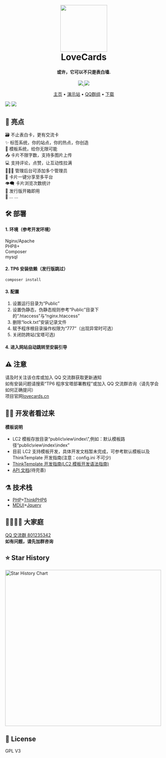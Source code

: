 <h1 align="center">
  <br>
  <a href="https://lovecards.cn/" alt="logo" ><img src="https://img1.imgtp.com/2023/08/04/TiKztuPI.png" width="150"/></a>
  <br>
  LoveCards
  <br>
</h1>
<h4 align="center">或许，它可以不只是表白墙.</h4>

<p align="center">
  <a href="https://github.com/zhiguai/LoveCards/releases">
    <img src="https://img.shields.io/github/v/release/zhiguai/LoveCards?include_prereleases&style=flat-square" />
  </a>
  <img src="https://img.shields.io/github/stars/zhiguai/LoveCards?style=social">
</p>

<p align="center">
  <a href="https://lovecards.cn">主页</a> •
  <a href="http://test123.chizg.cn">演示站</a> •
  <a href="https://jq.qq.com/?_wv=1027&k=QTRjFYyB">QQ群组</a> •
  <a href="https://github.com/zhiguai/LoveCards/releases">下载</a>
</p>

<img src="https://img1.imgtp.com/2023/05/21/G50Prq3T.png">
<img src="https://img1.imgtp.com/2023/05/21/YSPANS28.png">

## 🌟 亮点

🗃️ 不止表白卡，更有交流卡  
✨ 标签系统，你的站点，你的热点，你创造  
💙 模板系统，给你无限可能  
📤 卡片不限字数，支持多图片上传  
💻 支持评论，点赞，让互动性拉满  
👩‍👧‍👦 管理后台可添加多个管理员  
🔗 卡片一键分享至多平台  
👁️‍🗨️ 卡片浏览次数统计  
🚀 发行版开箱即用  
🌈 ... ...

## 🛠️ 部署

#### 1. 环境（参考开发环境）

Nginx/Apache  
PHP8+  
Composer  
mysql

#### 2. TP6 安装依赖（发行版跳过）

`composer install`

#### 3. 配置

1. 设置运行目录为“Public”
2. 设置伪静态，伪静态规则参考“Public”目录下的“.htaccess”与“nginx.htaccess”
3. 删除“lock.txt”安装记录文件
4. 赋予程序根目录操作权限为“777”（出现异常时可选）
5. 关闭防跨站(宝塔可选)

#### 4. 进入网站自动跳转至安装引导

## ⚠️ 注意

请及时关注该仓库或加入 QQ 交流群获取更新通知  
如有安装问题请搜索“TP6 程序宝塔部署教程”或加入 QQ 交流群咨询（请先学会如何正确提问）  
项目官网<a href="https://lovecards.cn">lovecards.cn</a>

## 👨‍💻 开发者看过来

#### 模板说明

-   LC2 模板存放目录“public\view\index\”,例如：默认模板路径“public\view\index\index”
-   目前 LC2 支持模板开发，具体开发文档暂未完成，可参考默认模板以及 ThinkTemplate 开发指南(注意：config.ini 不可少)
-   <a href="https://www.kancloud.cn/manual/think-template/1286403">ThinkTemplate 开发指南(LC2 模板开发语法指南)</a>
-   <a href="https://console-docs.apipost.cn/preview/ad83ecdb4f10e38b/e187796270055b7b">API 文档</a>(待完善)

## ⚗️ 技术栈

-   [PHP](https://www.php.net "PHP")+[ThinkPHP6](https://www.thinkphp.cn/ "ThinkPHP6")
-   [MDUI](https://www.mdui.org/ "MDUI")+[Jquery](https://jquery.com/ "Jquery")

## 👯‍♀️👯‍♂ 大家庭

<a href="https://jq.qq.com/?_wv=1027&k=QTRjFYyB">QQ 交流群 801235342</a>  
**如有问题，请先加群咨询**

## ⭐ Star History

<a href="https://github.com/zhiguai/LoveCards/stargazers">
    <img width="500" alt="Star History Chart" src="https://api.star-history.com/svg?repos=zhiguai/LoveCards&type=Date">
</a> 

## 📜 License
GPL V3